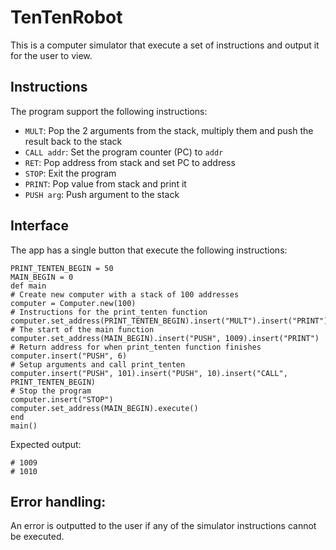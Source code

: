 # TenTenRobot

This is a computer simulator that execute a set of instructions and output it for the user to view.

## Instructions

The program support the following instructions:

- `MULT`: Pop the 2 arguments from the stack, multiply them and push the result back to the stack
- `CALL addr`: Set the program counter (PC) to `addr`
- `RET`: Pop address from stack and set PC to address
- `STOP`: Exit the program
- `PRINT`: Pop value from stack and print it
- `PUSH arg`: Push argument to the stack


## Interface

The app has a single button that execute the following instructions:

```
PRINT_TENTEN_BEGIN = 50
MAIN_BEGIN = 0
def main
# Create new computer with a stack of 100 addresses
computer = Computer.new(100)
# Instructions for the print_tenten function
computer.set_address(PRINT_TENTEN_BEGIN).insert("MULT").insert("PRINT").insert("RET")
# The start of the main function
computer.set_address(MAIN_BEGIN).insert("PUSH", 1009).insert("PRINT")
# Return address for when print_tenten function finishes
computer.insert("PUSH", 6)
# Setup arguments and call print_tenten
computer.insert("PUSH", 101).insert("PUSH", 10).insert("CALL", PRINT_TENTEN_BEGIN)
# Stop the program
computer.insert("STOP")
computer.set_address(MAIN_BEGIN).execute()
end
main()
```

Expected output:
```
# 1009
# 1010
```

## Error handling:
An error is outputted to the user if any of the simulator instructions cannot be executed. 
